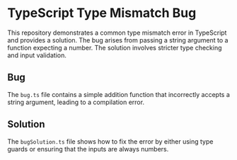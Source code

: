 # TypeScript Type Mismatch Bug

This repository demonstrates a common type mismatch error in TypeScript and provides a solution. The bug arises from passing a string argument to a function expecting a number.  The solution involves stricter type checking and input validation.

## Bug

The `bug.ts` file contains a simple addition function that incorrectly accepts a string argument, leading to a compilation error. 

## Solution

The `bugSolution.ts` file shows how to fix the error by either using type guards or ensuring that the inputs are always numbers.